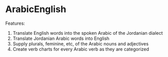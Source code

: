 ArabicEnglish
=============

Features:

  1. Translate English words into the spoken Arabic of the Jordanian dialect
  2. Translate Jordanian Arabic words into English
  3. Supply plurals, feminine, etc, of the Arabic nouns and adjectives
  4. Create verb charts for every Arabic verb as they are categorized
